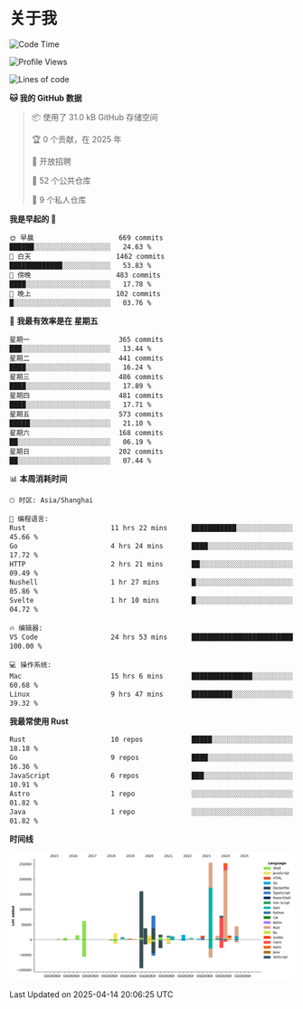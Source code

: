 # 关于我

<!--START_SECTION:waka-->
![Code Time](http://img.shields.io/badge/Code%20Time-3%2C663%20hrs%2038%20mins-blue)

![Profile Views](http://img.shields.io/badge/%E4%B8%AA%E4%BA%BA%E8%B5%84%E6%96%99%E8%A7%82%E7%9C%8B%E6%AC%A1%E6%95%B0-0-blue)

![Lines of code](https://img.shields.io/badge/%E4%BB%8E%E3%80%8CHello%20World%E3%80%8D%E8%B5%B7%E6%88%91%E5%B7%B2%E7%BB%8F%E5%86%99%E4%BA%86-1.1%20million%20%E8%A1%8C%E4%BB%A3%E7%A0%81-blue)

**🐱 我的 GitHub 数据** 

> 📦  使用了 31.0 kB GitHub 存储空间 
 > 
> 🏆 0 个贡献，在 2025 年
 > 
> 💼 开放招聘
 > 
> 📜 52 个公共仓库 
 > 
> 🔑 9 个私人仓库 
 > 
**我是早起的 🐤** 

```text
🌞 早晨                     669 commits         ██████░░░░░░░░░░░░░░░░░░░   24.63 % 
🌆 白天                     1462 commits        █████████████░░░░░░░░░░░░   53.83 % 
🌃 傍晚                     483 commits         ████░░░░░░░░░░░░░░░░░░░░░   17.78 % 
🌙 晚上                     102 commits         █░░░░░░░░░░░░░░░░░░░░░░░░   03.76 % 
```
📅 **我最有效率是在 星期五** 

```text
星期一                      365 commits         ███░░░░░░░░░░░░░░░░░░░░░░   13.44 % 
星期二                      441 commits         ████░░░░░░░░░░░░░░░░░░░░░   16.24 % 
星期三                      486 commits         ████░░░░░░░░░░░░░░░░░░░░░   17.89 % 
星期四                      481 commits         ████░░░░░░░░░░░░░░░░░░░░░   17.71 % 
星期五                      573 commits         █████░░░░░░░░░░░░░░░░░░░░   21.10 % 
星期六                      168 commits         ██░░░░░░░░░░░░░░░░░░░░░░░   06.19 % 
星期日                      202 commits         ██░░░░░░░░░░░░░░░░░░░░░░░   07.44 % 
```


📊 **本周消耗时间** 

```text
🕑︎ 时区: Asia/Shanghai

💬 编程语言: 
Rust                     11 hrs 22 mins      ███████████░░░░░░░░░░░░░░   45.66 % 
Go                       4 hrs 24 mins       ████░░░░░░░░░░░░░░░░░░░░░   17.72 % 
HTTP                     2 hrs 21 mins       ██░░░░░░░░░░░░░░░░░░░░░░░   09.49 % 
Nushell                  1 hr 27 mins        █░░░░░░░░░░░░░░░░░░░░░░░░   05.86 % 
Svelte                   1 hr 10 mins        █░░░░░░░░░░░░░░░░░░░░░░░░   04.72 % 

🔥 编辑器: 
VS Code                  24 hrs 53 mins      █████████████████████████   100.00 % 

💻 操作系统: 
Mac                      15 hrs 6 mins       ███████████████░░░░░░░░░░   60.68 % 
Linux                    9 hrs 47 mins       ██████████░░░░░░░░░░░░░░░   39.32 % 
```

**我最常使用 Rust** 

```text
Rust                     10 repos            █████░░░░░░░░░░░░░░░░░░░░   18.18 % 
Go                       9 repos             ████░░░░░░░░░░░░░░░░░░░░░   16.36 % 
JavaScript               6 repos             ███░░░░░░░░░░░░░░░░░░░░░░   10.91 % 
Astro                    1 repo              ░░░░░░░░░░░░░░░░░░░░░░░░░   01.82 % 
Java                     1 repo              ░░░░░░░░░░░░░░░░░░░░░░░░░   01.82 % 
```



**时间线**

![Lines of Code chart](https://raw.githubusercontent.com/catusax/catusax/master/assets/bar_graph.png)


 Last Updated on 2025-04-14 20:06:25 UTC
<!--END_SECTION:waka-->
